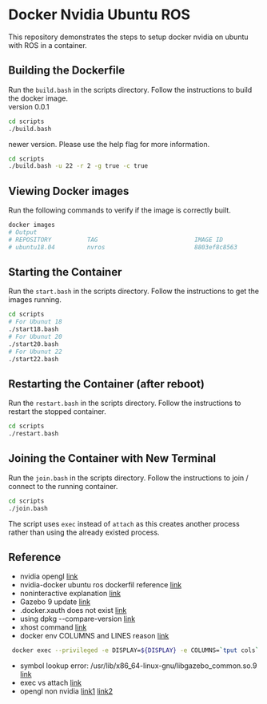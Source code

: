 # Docker Nvidia Ubuntu ROS

This repository demonstrates the steps to setup docker nvidia on ubuntu with ROS in a container.  

## Building the Dockerfile

Run the `build.bash` in the scripts directory. Follow the instructions to build the docker image.  
version 0.0.1
```bash
cd scripts
./build.bash
```

newer version. Please use the help flag for more information.
```bash
cd scripts
./build.bash -u 22 -r 2 -g true -c true
```

## Viewing Docker images

Run the following commands to verify if the image is correctly built.  
```bash
docker images
# Output
# REPOSITORY          TAG                           IMAGE ID            CREATED             SIZE
# ubuntu18.04         nvros                         8803ef8c8563        3 hours ago         3.32GB
```

## Starting the Container

Run the `start.bash` in the scripts directory. Follow the instructions to get the images running.  
```bash
cd scripts
# For Ubunut 18
./start18.bash
# For Ubunut 20
./start20.bash
# For Ubunut 22
./start22.bash
```

## Restarting the Container (after reboot)

Run the `restart.bash` in the scripts directory. Follow the instructions to restart the stopped container.  
```bash
cd scripts
./restart.bash
```

## Joining the Container with New Terminal

Run the `join.bash` in the scripts directory. Follow the instructions to join / connect to the running container.  
```bash
cd scripts
./join.bash
```
The script uses `exec` instead of `attach` as this creates another process rather than using the already existed process.  

## Reference
- nvidia opengl [link](https://hub.docker.com/r/nvidia/opengl)
- nvidia-docker ubuntu ros dockerfil reference [link](https://github.com/osrf/subt/blob/master/docker/subt_sim_entry/Dockerfile)
- noninteractive explanation [link](https://linuxhint.com/debian_frontend_noninteractive/)
- Gazebo 9 update [link](http://gazebosim.org/tutorials?cat=install&tut=install_ubuntu&ver=9.0)
- .docker.xauth does not exist [link](https://github.com/lbeaucourt/Object-detection/issues/7)
- using dpkg --compare-version [link](https://mike632t.wordpress.com/2017/03/02/compairing-version-numbers-using-dpkg/)
- xhost command [link](https://unix.stackexchange.com/questions/177557/what-does-this-xhost-command-do)
- docker env COLUMNS and LINES reason [link](https://codeslake.github.io/ubuntu/installation/when-terminal-created-from-docker-exec-has-strange-behaviour-abnormal-size-command-vanishing/)
```bash
 docker exec --privileged -e DISPLAY=${DISPLAY} -e COLUMNS=`tput cols` -e LINES=`tput lines` -ti ${arr[$CONTAINERNAME]} bash
```
- symbol lookup error: /usr/lib/x86_64-linux-gnu/libgazebo_common.so.9 [link](https://answers.gazebosim.org//question/22071/symbol-lookup-error-both-instalation-methods/)
- exec vs attach [link](https://stackoverflow.com/questions/30960686/difference-between-docker-attach-and-docker-exec)
- opengl non nvidia [link1](https://medium.com/@benjamin.botto/opengl-and-cuda-applications-in-docker-af0eece000f1) [link2](https://github.com/utensils/docker-opengl)
